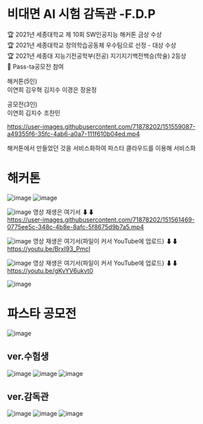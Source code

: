 # 비대면 AI 시험 감독관 -F.D.P
 
🏆 2021년 세종대학교 제 10회 SW인공지능 해커톤 금상 수상  
🏆 2021년 세종대학교 창의학습공동체 우수팀으로 선정 - 대상 수상  
🏆 2021년 세종대 지능기전공학부(전공) 지기지기백전백승(학술) 2등상    
📢 Pass-ta공모전 참여  

해커톤(5인)  
이연희 김우혁 김지수 이경은 장윤정  

공모전(3인)  
이연희 김지수 조찬민  

https://user-images.githubusercontent.com/71878202/151559087-a49355f6-35fc-4ab6-a0a7-111f610b04ed.mp4

해커톤에서 만들었던 것을 서비스화하여 파스타 클라우드를 이용해 서비스화

# 해커톤
![image](https://user-images.githubusercontent.com/71878202/151561138-b423c9fc-5715-43ab-9106-fc65198e84c2.png)
![image](https://user-images.githubusercontent.com/71878202/151561202-889a7f9f-82a4-4cbc-b129-1bdd6bcf354c.png)

![image](https://user-images.githubusercontent.com/71878202/151561545-8d124b5c-f4e8-4d32-bda9-122829ae59ff.png)
영상 재생은 여기서 ⬇⬇  
https://user-images.githubusercontent.com/71878202/151561469-0775ee5c-348c-4b8e-8afc-5f8675d9b7a5.mp4

![image](https://user-images.githubusercontent.com/71878202/151561951-5402cd4e-df59-417a-b3d3-7f95e42bfba5.png)
영상 재생은 여기서(파일이 커서 YouTube에 업로드) ⬇⬇  
https://youtu.be/BrxI93_PmcI

![image](https://user-images.githubusercontent.com/71878202/151563302-cb94c7b1-6993-411d-8034-b5d6608233e4.png)
영상 재생은 여기서(파일이 커서 YouTube에 업로드) ⬇⬇  
https://youtu.be/gKvYV6ukvt0

![image](https://user-images.githubusercontent.com/71878202/151567795-3568f3b4-7657-43cd-93a9-2d8e3ec71f2a.png)

# 파스타 공모전
![image](https://user-images.githubusercontent.com/71878202/151567545-ef418dfd-b2ec-413a-8203-174563143c1c.png)
## ver.수험생
![image](https://user-images.githubusercontent.com/71878202/151567389-28216999-d183-479b-a2a2-7a6ed5afaf3c.png)
![image](https://user-images.githubusercontent.com/71878202/151567443-9e5ab6af-7bc4-4a10-8ee8-8c50d54487c4.png)
![image](https://user-images.githubusercontent.com/71878202/151567494-b56155e9-6531-4c4a-a264-a1bb69f2739a.png)

## ver.감독관 
![image](https://user-images.githubusercontent.com/71878202/151567235-273d91aa-021c-4c90-b762-71c782f2525b.png)
![image](https://user-images.githubusercontent.com/71878202/151567150-92150f83-ed95-4753-8a87-3b26c8c78877.png)
![image](https://user-images.githubusercontent.com/71878202/151567197-7911f851-46f4-4adf-851e-c31b084839d3.png)
